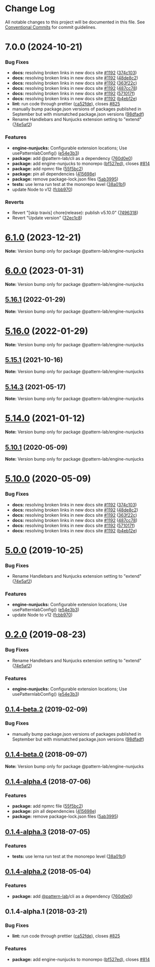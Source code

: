# Change Log

All notable changes to this project will be documented in this file.
See [Conventional Commits](https://conventionalcommits.org) for commit guidelines.

# 7.0.0 (2024-10-21)


### Bug Fixes

* **docs:** resolving broken links in new docs site [#1192](https://github.com/pattern-lab/patternlab-node/issues/1192) ([374c103](https://github.com/pattern-lab/patternlab-node/commit/374c103a59504ba239b16680f86a89b4d95e304f))
* **docs:** resolving broken links in new docs site [#1192](https://github.com/pattern-lab/patternlab-node/issues/1192) ([48de8c2](https://github.com/pattern-lab/patternlab-node/commit/48de8c2e134a61c0b4440375254bc9590a3e2563))
* **docs:** resolving broken links in new docs site [#1192](https://github.com/pattern-lab/patternlab-node/issues/1192) ([363f22c](https://github.com/pattern-lab/patternlab-node/commit/363f22c643239ef4ca48d6f5942111604fda5ead))
* **docs:** resolving broken links in new docs site [#1192](https://github.com/pattern-lab/patternlab-node/issues/1192) ([487cc78](https://github.com/pattern-lab/patternlab-node/commit/487cc783388043ec16ab1e54a3bfd8490038d058))
* **docs:** resolving broken links in new docs site [#1192](https://github.com/pattern-lab/patternlab-node/issues/1192) ([571017f](https://github.com/pattern-lab/patternlab-node/commit/571017ffafa2cf6e8fa01b7ea7effc88922b05d1))
* **docs:** resolving broken links in new docs site [#1192](https://github.com/pattern-lab/patternlab-node/issues/1192) ([b4eb12e](https://github.com/pattern-lab/patternlab-node/commit/b4eb12e68ceb402964a7e303610e5b0c008876ba))
* **lint:** run code through prettier ([ca52fde](https://github.com/pattern-lab/patternlab-node/commit/ca52fded2a3cebe294aa0bfa2ea09d8694abd85e)), closes [#825](https://github.com/pattern-lab/patternlab-node/issues/825)
* manually bump package.json versions of packages published in September but with mismatched package.json versions ([98dfadf](https://github.com/pattern-lab/patternlab-node/commit/98dfadf083eacc6741a8a8d4a79ef0cf869360d2))
* Rename Handlebars and Nunjucks extension setting to "extend" ([74e5af2](https://github.com/pattern-lab/patternlab-node/commit/74e5af28c4e714fdfc1db535b94c52f3dc14a3a4))


### Features

* **engine-nunjucks:** Configurable extension locations; Use usePatternlabConfig() ([e54e3b3](https://github.com/pattern-lab/patternlab-node/commit/e54e3b3d48f934d3a4d44b9f4ff262f742a4aaf9))
* **package:** add @pattern-lab/cli as a dependency ([760d0e0](https://github.com/pattern-lab/patternlab-node/commit/760d0e0175c9fc381089c984d4ce16bb8a49c064))
* **package:** add engine-nunjucks to monorepo ([bf527ed](https://github.com/pattern-lab/patternlab-node/commit/bf527ede1af8b5ee09ea7c9d2c0bad04141dc092)), closes [#814](https://github.com/pattern-lab/patternlab-node/issues/814)
* **package:** add npmrc file ([55f5bc2](https://github.com/pattern-lab/patternlab-node/commit/55f5bc26d635805648caa2d35d1bf306fe4740d5))
* **package:** pin all dependencies ([415698e](https://github.com/pattern-lab/patternlab-node/commit/415698eb9a70d477ffb7b2906e679ac8f2051c60))
* **package:** remove package-lock.json files ([5ab3995](https://github.com/pattern-lab/patternlab-node/commit/5ab399599a1dbea8239fbd09a34d5f39ad762e21))
* **tests:** use lerna run test at the monorepo level ([38a01b1](https://github.com/pattern-lab/patternlab-node/commit/38a01b148a5356e2f8b30182e0453f6746347d96))
* update Node to v12 ([fcbb970](https://github.com/pattern-lab/patternlab-node/commit/fcbb970648cdd775c9a88078f14c1f24c5b62d73))


### Reverts

* Revert "[skip travis] chore(release): publish v5.10.0" ([7496318](https://github.com/pattern-lab/patternlab-node/commit/7496318e083f667b6da914e21595c52442d62703))
* Revert "Update version" ([32ec1c8](https://github.com/pattern-lab/patternlab-node/commit/32ec1c8dec2e95d95b837397bd9aa2d47d84b887))





# [6.1.0](https://github.com/pattern-lab/patternlab-node/compare/v6.0.3...v6.1.0) (2023-12-21)

**Note:** Version bump only for package @pattern-lab/engine-nunjucks





# [6.0.0](https://github.com/pattern-lab/patternlab-node/compare/v5.17.0...v6.0.0) (2023-01-31)

**Note:** Version bump only for package @pattern-lab/engine-nunjucks





## [5.16.1](https://github.com/pattern-lab/patternlab-node/compare/v5.16.0...v5.16.1) (2022-01-29)

**Note:** Version bump only for package @pattern-lab/engine-nunjucks





# [5.16.0](https://github.com/pattern-lab/patternlab-node/compare/v5.15.7...v5.16.0) (2022-01-29)

**Note:** Version bump only for package @pattern-lab/engine-nunjucks





## [5.15.1](https://github.com/pattern-lab/patternlab-node/tree/master/packages/engine-nunjucks/compare/v5.15.0...v5.15.1) (2021-10-16)

**Note:** Version bump only for package @pattern-lab/engine-nunjucks






## [5.14.3](https://github.com/pattern-lab/patternlab-node/tree/master/packages/engine-nunjucks/compare/v5.14.2...v5.14.3) (2021-05-17)

**Note:** Version bump only for package @pattern-lab/engine-nunjucks






# [5.14.0](https://github.com/pattern-lab/patternlab-node/tree/master/packages/engine-nunjucks/compare/v5.13.3...v5.14.0) (2021-01-12)

**Note:** Version bump only for package @pattern-lab/engine-nunjucks






## [5.10.1](https://github.com/pattern-lab/patternlab-node/tree/master/packages/engine-nunjucks/compare/v5.10.0...v5.10.1) (2020-05-09)

**Note:** Version bump only for package @pattern-lab/engine-nunjucks





# [5.10.0](https://github.com/pattern-lab/patternlab-node/tree/master/packages/engine-nunjucks/compare/v5.9.3...v5.10.0) (2020-05-09)


### Bug Fixes

* **docs:** resolving broken links in new docs site [#1192](https://github.com/pattern-lab/patternlab-node/tree/master/packages/engine-nunjucks/issues/1192) ([374c103](https://github.com/pattern-lab/patternlab-node/tree/master/packages/engine-nunjucks/commit/374c103a59504ba239b16680f86a89b4d95e304f))
* **docs:** resolving broken links in new docs site [#1192](https://github.com/pattern-lab/patternlab-node/tree/master/packages/engine-nunjucks/issues/1192) ([48de8c2](https://github.com/pattern-lab/patternlab-node/tree/master/packages/engine-nunjucks/commit/48de8c2e134a61c0b4440375254bc9590a3e2563))
* **docs:** resolving broken links in new docs site [#1192](https://github.com/pattern-lab/patternlab-node/tree/master/packages/engine-nunjucks/issues/1192) ([363f22c](https://github.com/pattern-lab/patternlab-node/tree/master/packages/engine-nunjucks/commit/363f22c643239ef4ca48d6f5942111604fda5ead))
* **docs:** resolving broken links in new docs site [#1192](https://github.com/pattern-lab/patternlab-node/tree/master/packages/engine-nunjucks/issues/1192) ([487cc78](https://github.com/pattern-lab/patternlab-node/tree/master/packages/engine-nunjucks/commit/487cc783388043ec16ab1e54a3bfd8490038d058))
* **docs:** resolving broken links in new docs site [#1192](https://github.com/pattern-lab/patternlab-node/tree/master/packages/engine-nunjucks/issues/1192) ([571017f](https://github.com/pattern-lab/patternlab-node/tree/master/packages/engine-nunjucks/commit/571017ffafa2cf6e8fa01b7ea7effc88922b05d1))
* **docs:** resolving broken links in new docs site [#1192](https://github.com/pattern-lab/patternlab-node/tree/master/packages/engine-nunjucks/issues/1192) ([b4eb12e](https://github.com/pattern-lab/patternlab-node/tree/master/packages/engine-nunjucks/commit/b4eb12e68ceb402964a7e303610e5b0c008876ba))





# [5.0.0](https://github.com/pattern-lab/patternlab-node/tree/master/packages/engine-nunjucks/compare/v3.0.0-beta.3...v5.0.0) (2019-10-25)


### Bug Fixes

* Rename Handlebars and Nunjucks extension setting to "extend" ([74e5af2](https://github.com/pattern-lab/patternlab-node/tree/master/packages/engine-nunjucks/commit/74e5af28c4e714fdfc1db535b94c52f3dc14a3a4))


### Features

* **engine-nunjucks:** Configurable extension locations; Use usePatternlabConfig() ([e54e3b3](https://github.com/pattern-lab/patternlab-node/tree/master/packages/engine-nunjucks/commit/e54e3b3d48f934d3a4d44b9f4ff262f742a4aaf9))
* update Node to v12 ([fcbb970](https://github.com/pattern-lab/patternlab-node/tree/master/packages/engine-nunjucks/commit/fcbb970648cdd775c9a88078f14c1f24c5b62d73))






# [0.2.0](https://github.com/pattern-lab/patternlab-node/tree/master/packages/engine-nunjucks/compare/@pattern-lab/engine-nunjucks@0.1.5-alpha.0...@pattern-lab/engine-nunjucks@0.2.0) (2019-08-23)


### Bug Fixes

* Rename Handlebars and Nunjucks extension setting to "extend" ([74e5af2](https://github.com/pattern-lab/patternlab-node/tree/master/packages/engine-nunjucks/commit/74e5af2))


### Features

* **engine-nunjucks:** Configurable extension locations; Use usePatternlabConfig() ([e54e3b3](https://github.com/pattern-lab/patternlab-node/tree/master/packages/engine-nunjucks/commit/e54e3b3))






## [0.1.4-beta.2](https://github.com/pattern-lab/patternlab-node/tree/master/packages/engine-nunjucks/compare/@pattern-lab/engine-nunjucks@0.1.4-beta.0...@pattern-lab/engine-nunjucks@0.1.4-beta.2) (2019-02-09)


### Bug Fixes

* manually bump package.json versions of packages published in September but with mismatched package.json versions ([98dfadf](https://github.com/pattern-lab/patternlab-node/tree/master/packages/engine-nunjucks/commit/98dfadf))





<a name="0.1.4-beta.0"></a>
## [0.1.4-beta.0](https://github.com/pattern-lab/patternlab-node/tree/master/packages/engine-nunjucks/compare/@pattern-lab/engine-nunjucks@0.1.4-alpha.4...@pattern-lab/engine-nunjucks@0.1.4-beta.0) (2018-09-07)

**Note:** Version bump only for package @pattern-lab/engine-nunjucks





<a name="0.1.4-alpha.4"></a>

## [0.1.4-alpha.4](https://github.com/pattern-lab/patternlab-node/tree/master/packages/engine-nunjucks/compare/@pattern-lab/engine-nunjucks@0.1.4-alpha.3...@pattern-lab/engine-nunjucks@0.1.4-alpha.4) (2018-07-06)

### Features

* **package:** add npmrc file ([55f5bc2](https://github.com/pattern-lab/patternlab-node/tree/master/packages/engine-nunjucks/commit/55f5bc2))
* **package:** pin all dependencies ([415698e](https://github.com/pattern-lab/patternlab-node/tree/master/packages/engine-nunjucks/commit/415698e))
* **package:** remove package-lock.json files ([5ab3995](https://github.com/pattern-lab/patternlab-node/tree/master/packages/engine-nunjucks/commit/5ab3995))

<a name="0.1.4-alpha.3"></a>

## [0.1.4-alpha.3](https://github.com/pattern-lab/patternlab-node/tree/master/packages/engine-nunjucks/compare/@pattern-lab/engine-nunjucks@0.1.4-alpha.2...@pattern-lab/engine-nunjucks@0.1.4-alpha.3) (2018-07-05)

### Features

* **tests:** use lerna run test at the monorepo level ([38a01b1](https://github.com/pattern-lab/patternlab-node/tree/master/packages/engine-nunjucks/commit/38a01b1))

<a name="0.1.4-alpha.2"></a>

## [0.1.4-alpha.2](https://github.com/pattern-lab/patternlab-node/tree/master/packages/engine-nunjucks/compare/@pattern-lab/engine-nunjucks@0.1.4-alpha.1...@pattern-lab/engine-nunjucks@0.1.4-alpha.2) (2018-05-04)

### Features

* **package:** add [@pattern-lab](https://github.com/pattern-lab)/cli as a dependency ([760d0e0](https://github.com/pattern-lab/patternlab-node/tree/master/packages/engine-nunjucks/commit/760d0e0))

<a name="0.1.4-alpha.1"></a>

## 0.1.4-alpha.1 (2018-03-21)

### Bug Fixes

* **lint:** run code through prettier ([ca52fde](https://github.com/pattern-lab/patternlab-node/tree/master/packages/engine-nunjucks/commit/ca52fde)), closes [#825](https://github.com/pattern-lab/patternlab-node/tree/master/packages/engine-nunjucks/issues/825)

### Features

* **package:** add engine-nunjucks to monorepo ([bf527ed](https://github.com/pattern-lab/patternlab-node/tree/master/packages/engine-nunjucks/commit/bf527ed)), closes [#814](https://github.com/pattern-lab/patternlab-node/tree/master/packages/engine-nunjucks/issues/814)
